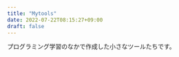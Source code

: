 ```yaml
---
title: "Mytools"
date: 2022-07-22T08:15:27+09:00
draft: false
---
```


プログラミング学習のなかで作成した小さなツールたちです。

